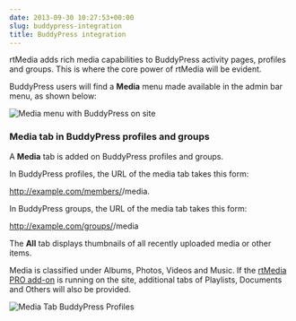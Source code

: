 ```yaml
---
date: 2013-09-30 10:27:53+00:00
slug: buddypress-integration
title: BuddyPress integration
---
```


rtMedia adds rich media capabilities to BuddyPress activity pages, profiles and groups. This is where the core power of rtMedia will be evident.

BuddyPress users will find a **Media** menu made available in the admin bar menu, as shown below:

![Media menu with BuddyPress on site](https://rtcamp.com/wp-content/uploads/2013/09/adminBarMediaMenuBuddyPress.png)


### Media tab in BuddyPress profiles and groups


A **Media** tab is added on BuddyPress profiles and groups.

In BuddyPress profiles, the URL of the media tab takes this form:

http://example.com/members/<membername>/media.

In BuddyPress groups, the URL of the media tab takes this form:

http://example.com/groups/<groupname>/media

The **All** tab displays thumbnails of all recently uploaded media or other items.

Media is classified under Albums, Photos, Videos and Music. If the [rtMedia PRO add-on](https://rtcamp.com/products/rtmedia-pro/) is running on the site, additional tabs of Playlists, Documents and Others will also be provided.

![Media Tab BuddyPress Profiles](https://rtcamp.com/wp-content/uploads/2013/09/mediaTabBuddyPressProfiles.png)


